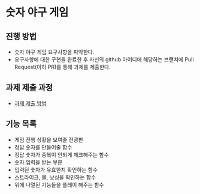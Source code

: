 # 숫자 야구 게임
## 진행 방법
* 숫자 야구 게임 요구사항을 파악한다.
* 요구사항에 대한 구현을 완료한 후 자신의 github 아이디에 해당하는 브랜치에 Pull Request(이하 PR)를 통해 과제를 제출한다.

## 과제 제출 과정
* [과제 제출 방법](https://github.com/next-step/nextstep-docs/tree/master/precourse)

## 기능 목록
* 게임 진행 상황을 보여줄 전광판
* 정답 숫자를 만들어줄 함수
* 정답 숫자가 중복이 안되게 체크해주는 함수
* 숫자 입력을 받는 부분
* 입력된 숫자가 유효한지 확인하는 함수
* 스트라이크, 볼, 낫싱을 확인하는 함수
* 위에 나열된 기능들을 플레이 해주는 함수
